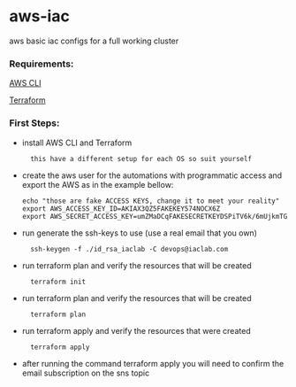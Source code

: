 # aws-iac
aws basic iac configs for a full working cluster
### Requirements:

[AWS CLI](https://docs.aws.amazon.com/cli/latest/userguide/getting-started-install.html)

[Terraform](https://developer.hashicorp.com/terraform/tutorials/aws-get-started/install-cli)

### First Steps:
- install AWS CLI and Terraform

  ```
    this have a different setup for each OS so suit yourself
  ``` 

- create the aws user for the automations with programmatic access and export the AWS as in the example bellow:
  ```
  echo "those are fake ACCESS KEYS, change it to meet your reality"
  export AWS_ACCESS_KEY_ID=AKIAX3QZ5FAKEKEY574NOCX6Z
  export AWS_SECRET_ACCESS_KEY=umZMaDCqFAKESECRETKEYDSPiTV6k/6mUjkmTG

  ```
- run generate the ssh-keys to use (use a real email that you own)
  ```
    ssh-keygen -f ./id_rsa_iaclab -C devops@iaclab.com
  ```

- run terraform plan and verify the resources that will be created
  ```
    terraform init
  ```

- run terraform plan and verify the resources that will be created
  ```
    terraform plan
  ```

- run terraform apply and verify the resources that were created
  ```
    terraform apply
  ```

- after running the command terraform apply you will need to confirm the email subscription on the sns topic 
